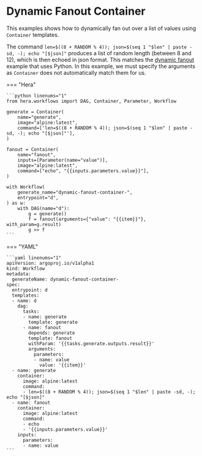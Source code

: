 # Dynamic Fanout Container



This examples shows how to dynamically fan out over a list of values using `Container` templates.

The command `len=$((8 + RANDOM % 4)); json=$(seq 1 "$len" | paste -sd, -); echo "[$json]"` produces a list of random
length (between 8 and 12), which is then echoed in json format. This matches the [dynamic fanout](dynamic_fanout.md)
example that uses Python. In this example, we must specify the arguments as `Container` does not automatically match
them for us.


=== "Hera"

    ```python linenums="1"
    from hera.workflows import DAG, Container, Parameter, Workflow

    generate = Container(
        name="generate",
        image="alpine:latest",
        command=['len=$((8 + RANDOM % 4)); json=$(seq 1 "$len" | paste -sd, -); echo "[$json]"'],
    )

    fanout = Container(
        name="fanout",
        inputs=[Parameter(name="value")],
        image="alpine:latest",
        command=["echo", "{{inputs.parameters.value}}"],
    )

    with Workflow(
        generate_name="dynamic-fanout-container-",
        entrypoint="d",
    ) as w:
        with DAG(name="d"):
            g = generate()
            f = fanout(arguments={"value": "{{item}}"}, with_param=g.result)
            g >> f
    ```

=== "YAML"

    ```yaml linenums="1"
    apiVersion: argoproj.io/v1alpha1
    kind: Workflow
    metadata:
      generateName: dynamic-fanout-container-
    spec:
      entrypoint: d
      templates:
      - name: d
        dag:
          tasks:
          - name: generate
            template: generate
          - name: fanout
            depends: generate
            template: fanout
            withParam: '{{tasks.generate.outputs.result}}'
            arguments:
              parameters:
              - name: value
                value: '{{item}}'
      - name: generate
        container:
          image: alpine:latest
          command:
          - len=$((8 + RANDOM % 4)); json=$(seq 1 "$len" | paste -sd, -); echo "[$json]"
      - name: fanout
        container:
          image: alpine:latest
          command:
          - echo
          - '{{inputs.parameters.value}}'
        inputs:
          parameters:
          - name: value
    ```

